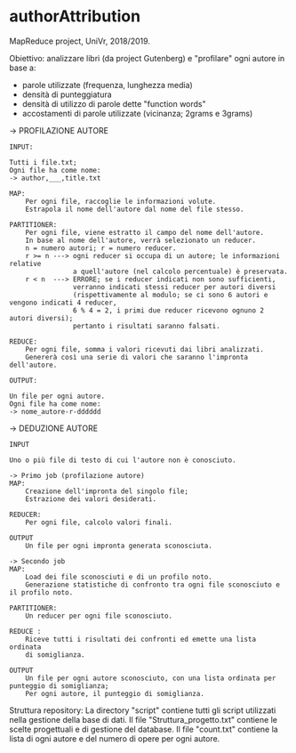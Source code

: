 # authorAttribution
MapReduce project, UniVr, 2018/2019.

Obiettivo:
analizzare libri (da project Gutenberg) e "profilare" ogni autore in base a:

- parole utilizzate (frequenza, lunghezza media)
- densità di punteggiatura
- densità di utilizzo di parole dette "function words"
- accostamenti di parole utilizzate (vicinanza; 2grams e 3grams)


-> PROFILAZIONE AUTORE

	INPUT:

	Tutti i file.txt;
	Ogni file ha come nome:
	-> author,___,title.txt

	MAP:
		Per ogni file, raccoglie le informazioni volute.
		Estrapola il nome dell'autore dal nome del file stesso.
		
	PARTITIONER:
		Per ogni file, viene estratto il campo del nome dell'autore.
		In base al nome dell'autore, verrà selezionato un reducer.
		n = numero autori; r = numero reducer.
		r >= n ---> ogni reducer si occupa di un autore; le informazioni relative
					a quell'autore (nel calcolo percentuale) è preservata.
		r < n  ---> ERRORE; se i reducer indicati non sono sufficienti,
					verranno indicati stessi reducer per autori diversi 
					(rispettivamente al modulo; se ci sono 6 autori e vengono indicati 4 reducer,
					6 % 4 = 2, i primi due reducer ricevono ognuno 2 autori diversi);
					pertanto i risultati saranno falsati.

	REDUCE:
		Per ogni file, somma i valori ricevuti dai libri analizzati.
		Genererà così una serie di valori che saranno l'impronta dell'autore.
		
	OUTPUT:
	
	Un file per ogni autore.
	Ogni file ha come nome:
	-> nome_autore-r-dddddd
	
-> DEDUZIONE AUTORE

	INPUT
	
	Uno o più file di testo di cui l'autore non è conosciuto.
	
	-> Primo job (profilazione autore)
	MAP:
		Creazione dell'impronta del singolo file;
		Estrazione dei valori desiderati.
	
	REDUCER:
		Per ogni file, calcolo valori finali.
		
	OUTPUT
		Un file per ogni impronta generata sconosciuta.
	
	-> Secondo job
	MAP:
		Load dei file sconosciuti e di un profilo noto.
		Generazione statistiche di confronto tra ogni file sconosciuto e il profilo noto.
		
	PARTITIONER:
		Un reducer per ogni file sconosciuto.
		
	REDUCE :
		Riceve tutti i risultati dei confronti ed emette una lista ordinata
		di somiglianza.
		
	OUTPUT
		Un file per ogni autore sconosciuto, con una lista ordinata per punteggio di somiglianza;
		Per ogni autore, il punteggio di somiglianza.

Struttura repository:
La directory "script" contiene tutti gli script utilizzati nella gestione della base di dati.
Il file "Struttura_progetto.txt" contiene le scelte progettuali e di gestione del database.
Il file "count.txt" contiene la lista di ogni autore e del numero di opere per ogni autore.
